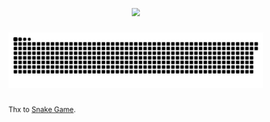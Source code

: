 <p align="center">
    <img src="https://f005.backblazeb2.com/file/lucaspinheiro-dev/fundo-git.png"/>
</p>

## 
<p align="center">
    <picture>
        <source
        media="(prefers-color-scheme: dark)"
        srcset="https://raw.githubusercontent.com/pinheiro-lucas/pinheiro-lucas/output/github-contribution-grid-snake-dark.svg"
        />
        <source
        media="(prefers-color-scheme: light)"
        srcset="https://raw.githubusercontent.com/pinheiro-lucas/pinheiro-lucas/output/github-contribution-grid-snake.svg"
        />
        <img
        alt="github contribution grid snake animation"
        src="https://raw.githubusercontent.com/pinheiro-lucas/pinheiro-lucas/output/github-contribution-grid-snake.svg"
        />
    </picture>
</p>

<br>
Thx to <a href="https://github.com/Platane/snk">Snake Game</a>.
